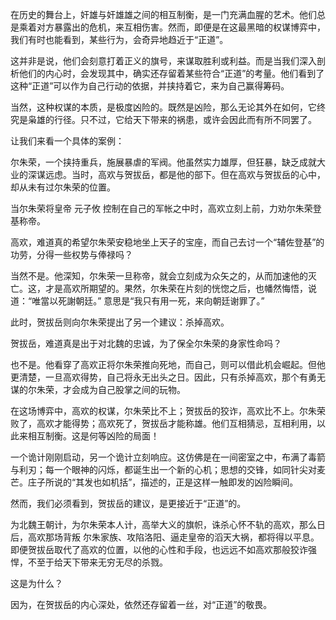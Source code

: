 

在历史的舞台上，奸雄与奸雄雄之间的相互制衡，是一门充满血腥的艺术。他们总是乘着对方暴露出的危机，来互相伤害。然而，即便是在这最黑暗的权谋博弈中，我们有时也能看到，某些行为，会奇异地趋近于“正道”。

这并非是说，他们会刻意打着正义的旗号，来谋取胜利或利益。而是当我们深入剖析他们的内心时，会发现其中，确实还存留着某些符合“正道”的考量。他们看到了这种“正道”可以作为自己行动的依据，并挟持着它，来为自己赢得筹码。

当然，这种权谋的本质，是极度凶险的。既然是凶险，那么无论其外在如何，它终究是枭雄的行径。只不过，它给天下带来的祸患，或许会因此而有所不同罢了。

让我们来看一个具体的案例：

尔朱荣，一个挟持重兵，施展暴虐的军阀。他虽然实力雄厚，但狂暴，缺乏成就大业的深谋远虑。当时，高欢与贺拔岳，都是他的部下。但在高欢与贺拔岳的心中，却从未有过尔朱荣的位置。

当尔朱荣将皇帝 元子攸 控制在自己的军帐之中时，高欢立刻上前，力劝尔朱荣登基称帝。

高欢，难道真的希望尔朱荣安稳地坐上天子的宝座，而自己去讨一个“辅佐登基”的功劳，分得一些权势与俸禄吗？

当然不是。他深知，尔朱荣一旦称帝，就会立刻成为众矢之的，从而加速他的灭亡。这，才是高欢所期望的。果然，尔朱荣在片刻的恍惚之后，也幡然悔悟，说道：“唯當以死謝朝廷。” 意思是“我只有用一死，来向朝廷谢罪了。”

此时，贺拔岳则向尔朱荣提出了另一个建议：杀掉高欢。

贺拔岳，难道真是出于对北魏的忠诚，为了保全尔朱荣的身家性命吗？

也不是。他看穿了高欢正将尔朱荣推向死地，而自己，则可以借此机会崛起。但他更清楚，一旦高欢得势，自己将永无出头之日。因此，只有杀掉高欢，那个有勇无谋的尔朱荣，才会成为自己股掌之间的玩物。

在这场博弈中，高欢的权谋，尔朱荣比不上；贺拔岳的狡诈，高欢比不上。尔朱荣败了，高欢才能得势；高欢死了，贺拔岳才能称雄。他们互相猜忌，互相利用，以此来相互制衡。这是何等凶险的局面！

一个诡计刚刚启动，另一个诡计立刻响应。这仿佛是在一间密室之中，布满了毒箭与利刃；每一个眼神的闪烁，都诞生出一个新的心机；思想的交锋，如同针尖对麦芒。庄子所说的“其发也如机括”，描述的，正是这样一触即发的凶险瞬间。

然而，我们必须看到，贺拔岳的建议，是更接近于“正道”的。

为北魏王朝计，为尔朱荣本人计，高举大义的旗帜，诛杀心怀不轨的高欢，那么日后，高欢那场背叛 尔朱家族、攻陷洛阳、逼走皇帝的滔天大祸，都将得以平息。即便贺拔岳取代了高欢的位置，以他的心性和手段，也远远不如高欢那般狡诈强悍，不至于给天下带来无穷无尽的杀戮。

这是为什么？

因为，在贺拔岳的内心深处，依然还存留着一丝，对“正道”的敬畏。
